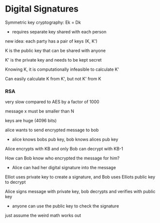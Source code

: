 # Digital Signatures

Symmetric key cryptography: Ek = Dk
- requires separate key shared with each person

new idea: each party has a pair of keys (K, K')

K is the public key that can be shared with anyone

K' is the private key and needs to be kept secret

Knowing K, it is computationally infeasible to calculate K'

Can easily calculate K from K', but not K' from K

### RSA

very slow compared to AES by a factor of 1000

message x must be smaller than N

keys are huge (4096 bits)

alice wants to send encrypted message to bob
- alice knows bobs pub key, bob knows alices pub key

Alice encrypts with KB and only Bob can decrypt with KB-1

How can Bob know who encrypted the message for him?
- Alice can had her digital signature into the message

Elliot uses private key to create a signature, and Bob uses Elliots public key to decrypt

Alice signs message with private key, bob decrypts and verifies with public key
- anyone can use the public key to check the signature

just assume the weird math works out
